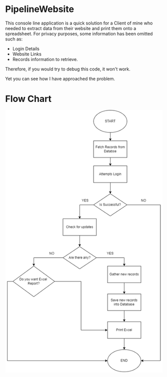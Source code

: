 # PipelineWebsite
This console line application is a quick solution for a Client of mine who needed to extract data from their website and print them onto a spreadsheet.
For privacy purposes, some information has been omitted such as:
- Login Details
- Website Links
- Records information to retrieve.

Therefore, if you would try to debug this code, it won't work.

Yet you can see how I have approached the problem.

# Flow Chart
![Alt text](https://github.com/SalvatoreAmaddio/PipelineWebsite/blob/main/static/Flow-Chart.png)
